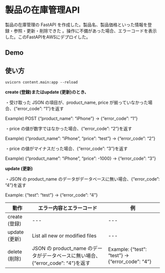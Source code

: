 製品の在庫管理API
====

製品の在庫管理の FastAPI を作成した。製品名、製品価格といった情報を登録・参照・更新・削除できた 。操作に不備があった場合、エラーコードを表示した。このFastAPIをAWSにデプロイした。

## Demo

## 使い方

```
uvicorn content.main:app --reload
```


**create (登録)またはupdate (更新)のとき、**

・受け取った JSON の項目が、product_name, price が揃っていなかった場合、{“error_code”: “1”}を返す

Example) POST {“product_name”: “iPhone”} → {“error_code”: “1”}

・price の値が数字ではなかった場合、{“error_code”: “2”}を返す

 Example) {“product_name”: “iPhone”, “price”: “test”} → {“error_code”: “2”}
 
・price の値がマイナスだった場合、{“error_code”: “3”}を返す

 Example) {“product_name”: “iPhone”, “price”: -1000} → {“error_code”: “3”}
 
 
 **update (更新)**

・JSON の product_name のデータがデータベースに無い場合、{“error_code”: “4”}を返す

Example: {“test”: “test”} → {“error_code”: “4”}


| 動作 | エラー内容とエラーコード | 例 |
| --- | --- | --- |
| create (登録) | --- | --- |
| update (更新) | List all new or modified files | --- |
| delete (削除) | JSON の product_name のデータがデータベースに無い場合、{“error_code”: “4”}を返す | Example: {“test”: “test”} → {“error_code”: “4”} |

